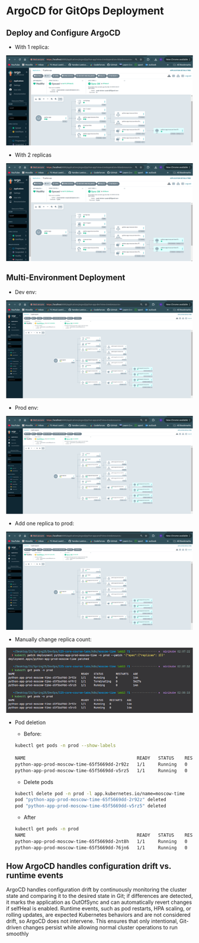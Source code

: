# ArgoCD for GitOps Deployment

## Deploy and Configure ArgoCD

- With 1 replica:

![1_replica](images/argo/1_replica.png)

- With 2 replicas

![2_repilcas](images/argo/2_replicas.png)

## Multi-Environment Deployment

- Dev env:

![app-dev](images/argo/app-dev.png)

- Prod env:

![app-prod](images/argo/app-prod.png)

- Add one replica to prod:

![add-replica-prod.png](images/argo/add-replica-prod.png)

- Manually change replica count:

![manual](images/argo/manual.png)

- Pod deletion

  - Before:

  ```bash
  kubectl get pods -n prod --show-labels

  NAME                                          READY   STATUS    RESTARTS   AGE   LABELS
  python-app-prod-moscow-time-65f5669dd-2r92z   1/1     Running   0          23m   app.kubernetes.io/instance=python-app-prod,app.kubernetes.io/managed-by=Helm,app.kubernetes.io/name=moscow-time,app.kubernetes.io/version=1.16.0,helm.sh/chart=moscow-time-0.1.0,pod-template-hash=65f5669dd
  python-app-prod-moscow-time-65f5669dd-v5rz5   1/1     Running   0          23m   app.kubernetes.io/instance=python-app-prod,app.kubernetes.io/managed-by=Helm,app.kubernetes.io/name=moscow-time,app.kubernetes.io/version=1.16.0,helm.sh/chart=moscow-time-0.1.0,pod-template-hash=65f5669dd
  ```

  - Delete pods

  ```bash
  kubectl delete pod -n prod -l app.kubernetes.io/name=moscow-time
  pod "python-app-prod-moscow-time-65f5669dd-2r92z" deleted
  pod "python-app-prod-moscow-time-65f5669dd-v5rz5" deleted
  ```

  - After

  ```bash
  kubectl get pods -n prod
  NAME                                          READY   STATUS    RESTARTS   AGE
  python-app-prod-moscow-time-65f5669dd-2nt8h   1/1     Running   0          46s
  python-app-prod-moscow-time-65f5669dd-76jn6   1/1     Running   0          46s
  ```

## How ArgoCD handles configuration drift vs. runtime events

ArgoCD handles configuration drift by continuously monitoring the cluster state and comparing it to the desired state in Git; if differences are detected, it marks the application as OutOfSync and can automatically revert changes if selfHeal is enabled. Runtime events, such as pod restarts, HPA scaling, or rolling updates, are expected Kubernetes behaviors and are not considered drift, so ArgoCD does not intervene. This ensures that only intentional, Git-driven changes persist while allowing normal cluster operations to run smoothly
